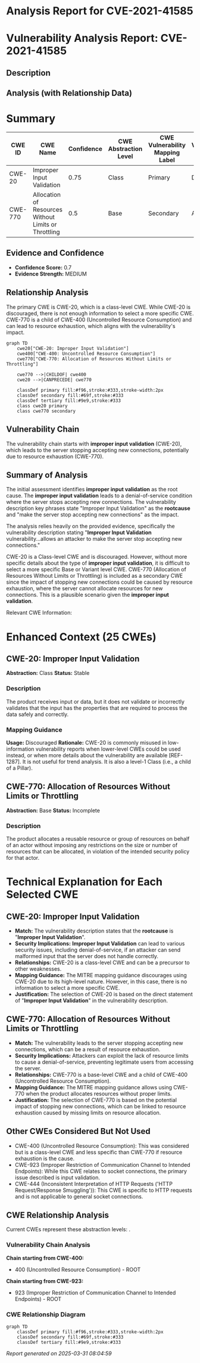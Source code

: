# Analysis Report for CVE-2021-41585

# Vulnerability Analysis Report: CVE-2021-41585

## Description



## Analysis (with Relationship Data)

# Summary
| CWE ID | CWE Name | Confidence | CWE Abstraction Level | CWE Vulnerability Mapping Label | CWE-Vulnerability Mapping Notes |
|---|---|---|---|---|---|
| CWE-20 | Improper Input Validation | 0.75 | Class | Primary | Discouraged |
| CWE-770 | Allocation of Resources Without Limits or Throttling | 0.5 | Base | Secondary | Allowed |

## Evidence and Confidence

*   **Confidence Score:** 0.7
*   **Evidence Strength:** MEDIUM

## Relationship Analysis
The primary CWE is CWE-20, which is a class-level CWE. While CWE-20 is discouraged, there is not enough information to select a more specific CWE. CWE-770 is a child of CWE-400 (Uncontrolled Resource Consumption) and can lead to resource exhaustion, which aligns with the vulnerability's impact.

```mermaid
graph TD
    cwe20["CWE-20: Improper Input Validation"]
    cwe400["CWE-400: Uncontrolled Resource Consumption"]
    cwe770["CWE-770: Allocation of Resources Without Limits or Throttling"]
    
    cwe770 -->|CHILDOF| cwe400
    cwe20 -->|CANPRECEDE| cwe770
    
    classDef primary fill:#f96,stroke:#333,stroke-width:2px
    classDef secondary fill:#69f,stroke:#333
    classDef tertiary fill:#9e9,stroke:#333
    class cwe20 primary
    class cwe770 secondary
```

## Vulnerability Chain
The vulnerability chain starts with **improper input validation** (CWE-20), which leads to the server stopping accepting new connections, potentially due to resource exhaustion (CWE-770).

## Summary of Analysis
The initial assessment identifies **improper input validation** as the root cause. The **improper input validation** leads to a denial-of-service condition where the server stops accepting new connections. The vulnerability description key phrases state "Improper Input Validation" as the **rootcause** and "make the server stop accepting new connections" as the impact.

The analysis relies heavily on the provided evidence, specifically the vulnerability description stating "**Improper Input Validation** vulnerability...allows an attacker to make the server stop accepting new connections."

CWE-20 is a Class-level CWE and is discouraged. However, without more specific details about the type of **improper input validation**, it is difficult to select a more specific Base or Variant level CWE. CWE-770 (Allocation of Resources Without Limits or Throttling) is included as a secondary CWE since the impact of stopping new connections could be caused by resource exhaustion, where the server cannot allocate resources for new connections. This is a plausible scenario given the **improper input validation**.

Relevant CWE Information:

# Enhanced Context (25 CWEs)

## CWE-20: Improper Input Validation
**Abstraction:** Class
**Status:** Stable

### Description
The product receives input or data, but it does
        not validate or incorrectly validates that the input has the
        properties that are required to process the data safely and
        correctly.

### Mapping Guidance
**Usage:** Discouraged
**Rationale:** CWE-20 is commonly misused in low-information vulnerability reports when lower-level CWEs could be used instead, or when more details about the vulnerability are available [REF-1287]. It is not useful for trend analysis. It is also a level-1 Class (i.e., a child of a Pillar).

## CWE-770: Allocation of Resources Without Limits or Throttling
**Abstraction:** Base
**Status:** Incomplete

### Description
The product allocates a reusable resource or group of resources on behalf of an actor without imposing any restrictions on the size or number of resources that can be allocated, in violation of the intended security policy for that actor.

# Technical Explanation for Each Selected CWE

## CWE-20: Improper Input Validation
*   **Match:** The vulnerability description states that the **rootcause** is "**Improper Input Validation**".
*   **Security Implications:** **Improper Input Validation** can lead to various security issues, including denial-of-service, if an attacker can send malformed input that the server does not handle correctly.
*   **Relationships:** CWE-20 is a class-level CWE and can be a precursor to other weaknesses.
*   **Mapping Guidance:** The MITRE mapping guidance discourages using CWE-20 due to its high-level nature. However, in this case, there is no information to select a more specific CWE.
*   **Justification:** The selection of CWE-20 is based on the direct statement of "**Improper Input Validation**" in the vulnerability description.

## CWE-770: Allocation of Resources Without Limits or Throttling
*   **Match:** The vulnerability leads to the server stopping accepting new connections, which can be a result of resource exhaustion.
*   **Security Implications:** Attackers can exploit the lack of resource limits to cause a denial-of-service, preventing legitimate users from accessing the server.
*   **Relationships:** CWE-770 is a base-level CWE and a child of CWE-400 (Uncontrolled Resource Consumption).
*   **Mapping Guidance:** The MITRE mapping guidance allows using CWE-770 when the product allocates resources without proper limits.
*   **Justification:** The selection of CWE-770 is based on the potential impact of stopping new connections, which can be linked to resource exhaustion caused by missing limits on resource allocation.

## Other CWEs Considered But Not Used
*   CWE-400 (Uncontrolled Resource Consumption): This was considered but is a class-level CWE and less specific than CWE-770 if resource exhaustion is the cause.
*   CWE-923 (Improper Restriction of Communication Channel to Intended Endpoints): While this CWE relates to socket connections, the primary issue described is input validation.
*   CWE-444 (Inconsistent Interpretation of HTTP Requests ('HTTP Request/Response Smuggling')): This CWE is specific to HTTP requests and is not applicable to general socket connections.


## CWE Relationship Analysis

Current CWEs represent these abstraction levels: .


### Vulnerability Chain Analysis

**Chain starting from CWE-400:**
- 400 (Uncontrolled Resource Consumption) - ROOT


**Chain starting from CWE-923:**
- 923 (Improper Restriction of Communication Channel to Intended Endpoints) - ROOT



### CWE Relationship Diagram

```mermaid
graph TD
    classDef primary fill:#f96,stroke:#333,stroke-width:2px
    classDef secondary fill:#69f,stroke:#333
    classDef tertiary fill:#9e9,stroke:#333
```



*Report generated on 2025-03-31 08:04:59*
